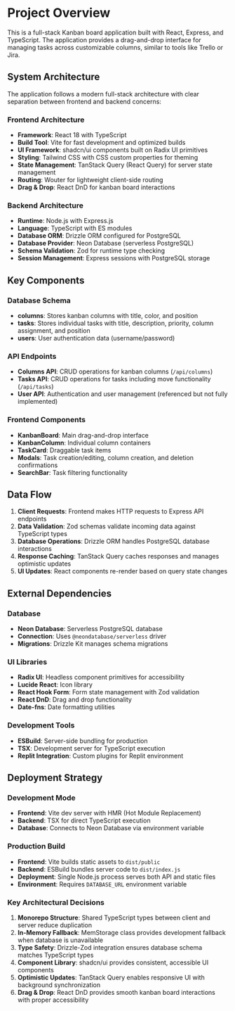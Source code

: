 # Project Overview

This is a full-stack Kanban board application built with React, Express, and TypeScript. The application provides a drag-and-drop interface for managing tasks across customizable columns, similar to tools like Trello or Jira.

## System Architecture

The application follows a modern full-stack architecture with clear separation between frontend and backend concerns:

### Frontend Architecture
- **Framework**: React 18 with TypeScript
- **Build Tool**: Vite for fast development and optimized builds
- **UI Framework**: shadcn/ui components built on Radix UI primitives
- **Styling**: Tailwind CSS with CSS custom properties for theming
- **State Management**: TanStack Query (React Query) for server state management
- **Routing**: Wouter for lightweight client-side routing
- **Drag & Drop**: React DnD for kanban board interactions

### Backend Architecture
- **Runtime**: Node.js with Express.js
- **Language**: TypeScript with ES modules
- **Database ORM**: Drizzle ORM configured for PostgreSQL
- **Database Provider**: Neon Database (serverless PostgreSQL)
- **Schema Validation**: Zod for runtime type checking
- **Session Management**: Express sessions with PostgreSQL storage

## Key Components

### Database Schema
- **columns**: Stores kanban columns with title, color, and position
- **tasks**: Stores individual tasks with title, description, priority, column assignment, and position
- **users**: User authentication data (username/password)

### API Endpoints
- **Columns API**: CRUD operations for kanban columns (`/api/columns`)
- **Tasks API**: CRUD operations for tasks including move functionality (`/api/tasks`)
- **User API**: Authentication and user management (referenced but not fully implemented)

### Frontend Components
- **KanbanBoard**: Main drag-and-drop interface
- **KanbanColumn**: Individual column containers
- **TaskCard**: Draggable task items
- **Modals**: Task creation/editing, column creation, and deletion confirmations
- **SearchBar**: Task filtering functionality

## Data Flow

1. **Client Requests**: Frontend makes HTTP requests to Express API endpoints
2. **Data Validation**: Zod schemas validate incoming data against TypeScript types
3. **Database Operations**: Drizzle ORM handles PostgreSQL database interactions
4. **Response Caching**: TanStack Query caches responses and manages optimistic updates
5. **UI Updates**: React components re-render based on query state changes

## External Dependencies

### Database
- **Neon Database**: Serverless PostgreSQL database
- **Connection**: Uses `@neondatabase/serverless` driver
- **Migrations**: Drizzle Kit manages schema migrations

### UI Libraries
- **Radix UI**: Headless component primitives for accessibility
- **Lucide React**: Icon library
- **React Hook Form**: Form state management with Zod validation
- **React DnD**: Drag and drop functionality
- **Date-fns**: Date formatting utilities

### Development Tools
- **ESBuild**: Server-side bundling for production
- **TSX**: Development server for TypeScript execution
- **Replit Integration**: Custom plugins for Replit environment

## Deployment Strategy

### Development Mode
- **Frontend**: Vite dev server with HMR (Hot Module Replacement)
- **Backend**: TSX for direct TypeScript execution
- **Database**: Connects to Neon Database via environment variable

### Production Build
- **Frontend**: Vite builds static assets to `dist/public`
- **Backend**: ESBuild bundles server code to `dist/index.js`
- **Deployment**: Single Node.js process serves both API and static files
- **Environment**: Requires `DATABASE_URL` environment variable

### Key Architectural Decisions

1. **Monorepo Structure**: Shared TypeScript types between client and server reduce duplication
2. **In-Memory Fallback**: MemStorage class provides development fallback when database is unavailable
3. **Type Safety**: Drizzle-Zod integration ensures database schema matches TypeScript types
4. **Component Library**: shadcn/ui provides consistent, accessible UI components
5. **Optimistic Updates**: TanStack Query enables responsive UI with background synchronization
6. **Drag & Drop**: React DnD provides smooth kanban board interactions with proper accessibility